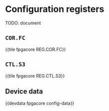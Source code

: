 # Configuration registers

TODO: document


## `COR.FC`

{{tile fpgacore REG.COR.FC}}


## `CTL.S3`

{{tile fpgacore REG.CTL.S3}}


## Device data

{{devdata fpgacore config-data}}
